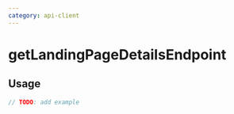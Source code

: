 ```yaml
---
category: api-client
---
```


# getLandingPageDetailsEndpoint

<!-- PLACEHOLDER_DESCRIPTION -->

## Usage

```ts
// TODO: add example
```
